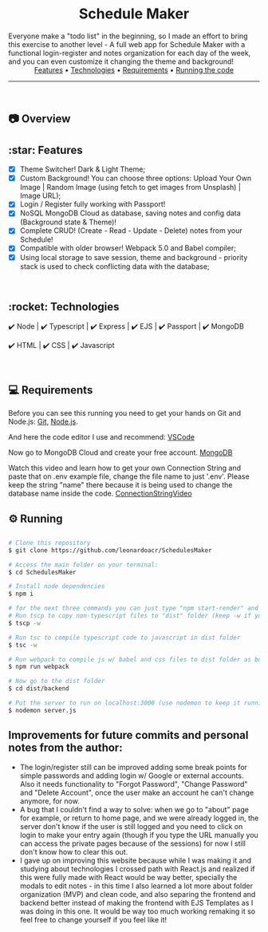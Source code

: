 <h1 align="center">Schedule Maker</h1>
Everyone make a "todo list" in the beginning, so I made an effort to bring this exercise to another level - A full web app for Schedule Maker with a functional login-register and notes organization for each day of the week, and you can even customize it changing the theme and background!

<div align="center">
 <a href="#features">Features</a> •
 <a href="#technologies">Technologies</a> •
<a href="#requirements">Requirements</a> •
 <a href="#running">Running the code</a>
</div>

---

<br>

## :camera: Overview

<div id="features">
  <h2>:star: Features</h2>
</div>

- [x] Theme Switcher! Dark & Light Theme;
- [x] Custom Background! You can choose three options: Upload Your Own Image | Random Image (using fetch to get images from Unsplash) | Image URL);
- [x] Login / Register fully working with Passport!
- [x] NoSQL MongoDB Cloud as database, saving notes and config data (Background state & Theme)!
- [x] Complete CRUD! (Create - Read - Update - Delete) notes from your Schedule!
- [x] Compatible with older browser! Webpack 5.0 and Babel compiler;
- [x] Using local storage to save session, theme and background - priority stack is used to check conflicting data with the database;

<br>

<div id="technologies">
  <h2>:rocket: Technologies</h2>
</div>

✔️ Node | ✔️ Typescript | ✔️ Express | ✔️ EJS | ✔️ Passport | ✔️ MongoDB

✔️ HTML | ✔️ CSS | ✔️ Javascript

<br>

<div id="requirements">
  <h2>💻 Requirements</h2>
</div>

Before you can see this running you need to get your hands on Git and Node.js:
[Git](https://git-scm.com), [Node.js](https://nodejs.org/en/).

And here the code editor I use and recommend:
[VSCode](https://code.visualstudio.com/)

Now go to MongoDB Cloud and create your free account.
[MongoDB](https://www.mongodb.com/)

Watch this video and learn how to get your own Connection String and paste that on .env example file, change the file name to just '.env'. Please keep the string "name" there because it is being used to change the database name inside the code.
[ConnectionStringVideo](https://youtu.be/oVHQXwkdS6w)

<div id="running">
  <h2>⚙ Running</h2>
</div>

##

```bash
# Clone this repository
$ git clone https://github.com/leonardoacr/SchedulesMaker

# Access the main folder on your terminal:
$ cd SchedulesMaker

# Install node dependencies
$ npm i

# for the next three commands you can just type "npm start-render" and it will run everything at once, otherwise keep following:
# Run tscp to copy non-typescript files to "dist" folder (keep -w if you think about changing anything)
$ tscp -w

# Run tsc to compile typescript code to javascript in dist folder
$ tsc -w

# Run webpack to compile js w/ babel and css files to dist folder as bundles
$ npm run webpack

# Now go to the dist folder
$ cd dist/backend

# Put the server to run on localhost:3000 (use nodemon to keep it running or node to only run one time)
$ nodemon server.js

```

## Improvements for future commits and personal notes from the author:

- The login/register still can be improved adding some break points for simple passwords and adding login w/ Google or external accounts. Also it needs functionality to "Forgot Password", "Change Password" and "Delete Account", once the user make an account he can't change anymore, for now.
- A bug that I couldn't find a way to solve: when we go to "about" page for example, or return to home page, and we were already logged in, the server don't know if the user is still logged and you need to click on login to make your entry again (though if you type the URL manually you can access the private pages because of the sessions) for now I still don't know how to clear this out.
- I gave up on improving this website because while I was making it and studying about technologies I crossed path with React.js and realized if this were fully made with React would be way better, specially the modals to edit notes - in this time I also learned a lot more about folder organization (MVP) and clean code, and also separing the frontend and backend better instead of making the frontend with EJS Templates as I was doing in this one. It would be way too much working remaking it so feel free to change yourself if you feel like it!
